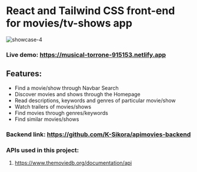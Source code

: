 # React and Tailwind CSS front-end for movies/tv-shows app

![showcase-4](https://user-images.githubusercontent.com/105585380/229601880-cbf7bb06-663c-4846-b33b-733be2ca66cf.gif)


### Live demo: https://musical-torrone-915153.netlify.app

## Features:

- Find a movie/show through Navbar Search
- Discover movies and shows through the Homepage
- Read descriptions, keywords and genres of particular movie/show
- Watch trailers of movies/shows
- Find movies through genres/keywords
- Find similar movies/shows

### Backend link: https://github.com/K-Sikora/apimovies-backend

### APIs used in this project:

1. https://www.themoviedb.org/documentation/api
